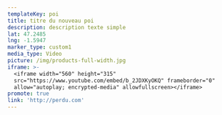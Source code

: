```yaml
---
templateKey: poi
title: titre du nouveau poi
description: description texte simple
lat: 47.2485
lng: -1.5947
marker_type: custom1
media_type: Video
picture: /img/products-full-width.jpg
iframe: >-
  <iframe width="560" height="315"
  src="https://www.youtube.com/embed/b_2JDXKyOKQ" frameborder="0"
  allow="autoplay; encrypted-media" allowfullscreen></iframe>
promote: true
link: 'http://perdu.com'
---
```


